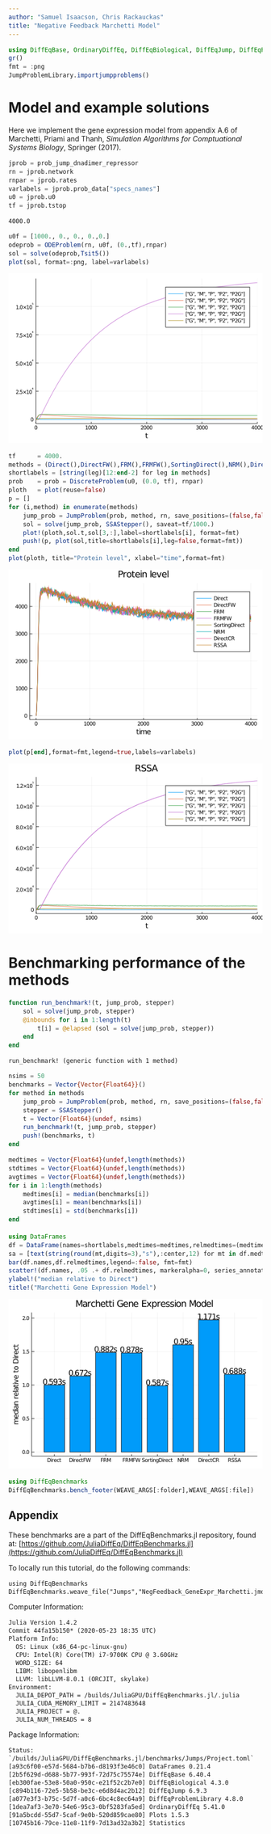 ```yaml
---
author: "Samuel Isaacson, Chris Rackauckas"
title: "Negative Feedback Marchetti Model"
---
```

````julia
using DiffEqBase, OrdinaryDiffEq, DiffEqBiological, DiffEqJump, DiffEqProblemLibrary.JumpProblemLibrary, Plots, Statistics
gr()
fmt = :png
JumpProblemLibrary.importjumpproblems()
````





# Model and example solutions
Here we implement the gene expression model from appendix A.6 of Marchetti, Priami and Thanh, *Simulation Algorithms for Comptuational Systems Biology*, Springer (2017).

````julia
jprob = prob_jump_dnadimer_repressor
rn = jprob.network
rnpar = jprob.rates
varlabels = jprob.prob_data["specs_names"]
u0 = jprob.u0
tf = jprob.tstop
````


````
4000.0
````



````julia
u0f = [1000., 0., 0., 0.,0.]
odeprob = ODEProblem(rn, u0f, (0.,tf),rnpar)
sol = solve(odeprob,Tsit5())
plot(sol, format=:png, label=varlabels)
````


![](figures/NegFeedback_GeneExpr_Marchetti_3_1.png)

````julia
tf      = 4000.
methods = (Direct(),DirectFW(),FRM(),FRMFW(),SortingDirect(),NRM(),DirectCR(),RSSA())
shortlabels = [string(leg)[12:end-2] for leg in methods]
prob    = prob = DiscreteProblem(u0, (0.0, tf), rnpar)
ploth   = plot(reuse=false)
p = []
for (i,method) in enumerate(methods)
    jump_prob = JumpProblem(prob, method, rn, save_positions=(false,false))
    sol = solve(jump_prob, SSAStepper(), saveat=tf/1000.)
    plot!(ploth,sol.t,sol[3,:],label=shortlabels[i], format=fmt)
    push!(p, plot(sol,title=shortlabels[i],leg=false,format=fmt))
end
plot(ploth, title="Protein level", xlabel="time",format=fmt)
````


![](figures/NegFeedback_GeneExpr_Marchetti_4_1.png)

````julia
plot(p[end],format=fmt,legend=true,labels=varlabels)
````


![](figures/NegFeedback_GeneExpr_Marchetti_5_1.png)



# Benchmarking performance of the methods

````julia
function run_benchmark!(t, jump_prob, stepper)
    sol = solve(jump_prob, stepper)
    @inbounds for i in 1:length(t)
        t[i] = @elapsed (sol = solve(jump_prob, stepper))
    end
end
````


````
run_benchmark! (generic function with 1 method)
````



````julia
nsims = 50
benchmarks = Vector{Vector{Float64}}()
for method in methods
    jump_prob = JumpProblem(prob, method, rn, save_positions=(false,false))
    stepper = SSAStepper()
    t = Vector{Float64}(undef, nsims)
    run_benchmark!(t, jump_prob, stepper)
    push!(benchmarks, t)
end
````



````julia
medtimes = Vector{Float64}(undef,length(methods))
stdtimes = Vector{Float64}(undef,length(methods))
avgtimes = Vector{Float64}(undef,length(methods))
for i in 1:length(methods)
    medtimes[i] = median(benchmarks[i])
    avgtimes[i] = mean(benchmarks[i])
    stdtimes[i] = std(benchmarks[i])
end

using DataFrames
df = DataFrame(names=shortlabels,medtimes=medtimes,relmedtimes=(medtimes/medtimes[1]),avgtimes=avgtimes, std=stdtimes, cv=stdtimes./avgtimes)
sa = [text(string(round(mt,digits=3),"s"),:center,12) for mt in df.medtimes]
bar(df.names,df.relmedtimes,legend=:false, fmt=fmt)
scatter!(df.names, .05 .+ df.relmedtimes, markeralpha=0, series_annotations=sa, fmt=fmt)
ylabel!("median relative to Direct")
title!("Marchetti Gene Expression Model")
````


![](figures/NegFeedback_GeneExpr_Marchetti_8_1.png)

````julia
using DiffEqBenchmarks
DiffEqBenchmarks.bench_footer(WEAVE_ARGS[:folder],WEAVE_ARGS[:file])
````



## Appendix

These benchmarks are a part of the DiffEqBenchmarks.jl repository, found at: [https://github.com/JuliaDiffEq/DiffEqBenchmarks.jl](https://github.com/JuliaDiffEq/DiffEqBenchmarks.jl)

To locally run this tutorial, do the following commands:

```
using DiffEqBenchmarks
DiffEqBenchmarks.weave_file("Jumps","NegFeedback_GeneExpr_Marchetti.jmd")
```

Computer Information:

```
Julia Version 1.4.2
Commit 44fa15b150* (2020-05-23 18:35 UTC)
Platform Info:
  OS: Linux (x86_64-pc-linux-gnu)
  CPU: Intel(R) Core(TM) i7-9700K CPU @ 3.60GHz
  WORD_SIZE: 64
  LIBM: libopenlibm
  LLVM: libLLVM-8.0.1 (ORCJIT, skylake)
Environment:
  JULIA_DEPOT_PATH = /builds/JuliaGPU/DiffEqBenchmarks.jl/.julia
  JULIA_CUDA_MEMORY_LIMIT = 2147483648
  JULIA_PROJECT = @.
  JULIA_NUM_THREADS = 8

```

Package Information:

```
Status: `/builds/JuliaGPU/DiffEqBenchmarks.jl/benchmarks/Jumps/Project.toml`
[a93c6f00-e57d-5684-b7b6-d8193f3e46c0] DataFrames 0.21.4
[2b5f629d-d688-5b77-993f-72d75c75574e] DiffEqBase 6.40.4
[eb300fae-53e8-50a0-950c-e21f52c2b7e0] DiffEqBiological 4.3.0
[c894b116-72e5-5b58-be3c-e6d8d4ac2b12] DiffEqJump 6.9.3
[a077e3f3-b75c-5d7f-a0c6-6bc4c8ec64a9] DiffEqProblemLibrary 4.8.0
[1dea7af3-3e70-54e6-95c3-0bf5283fa5ed] OrdinaryDiffEq 5.41.0
[91a5bcdd-55d7-5caf-9e0b-520d859cae80] Plots 1.5.3
[10745b16-79ce-11e8-11f9-7d13ad32a3b2] Statistics 
```

